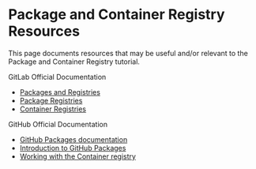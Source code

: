 # Package and Container Registry Resources

This page documents resources that may be useful and/or relevant to the Package and Container
Registry tutorial.

GitLab Official Documentation

- [Packages and Registries](https://docs.gitlab.com/ee/user/packages/)
- [Package Registries](https://docs.gitlab.com/ee/user/packages/package_registry/index.html)
- [Container Registries](https://docs.gitlab.com/ee/user/packages/container_registry/index.html)

GitHub Official Documentation

- [GitHub Packages documentation](https://docs.github.com/en/packages)
- [Introduction to GitHub Packages](https://docs.github.com/en/packages/learn-github-packages/introduction-to-github-packages)
- [Working with the Container registry](https://docs.github.com/en/packages/working-with-a-github-packages-registry/working-with-the-container-registry)
